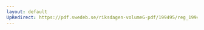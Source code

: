 ```yaml
---
layout: default
UpRedirect: https://pdf.swedeb.se/riksdagen-volumeG-pdf/199495/reg_199495_SfU/reg_199495_SfU_0003.pdf
---
```

